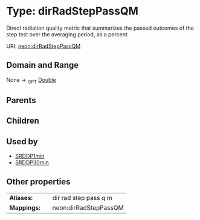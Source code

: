
# Type: dirRadStepPassQM


Direct radiation quality metric that summarizes the passed outcomes of the step test over the averaging period, as a percent

URI: [neon:dirRadStepPassQM](https://data.neonscience.org/dirRadStepPassQM)


## Domain and Range

None ->  <sub>OPT</sub> [Double](types/Double.md)

## Parents


## Children


## Used by

 * [SRDDP1min](SRDDP1min.md)
 * [SRDDP30min](SRDDP30min.md)

## Other properties

|  |  |  |
| --- | --- | --- |
| **Aliases:** | | dir rad step pass q m |
| **Mappings:** | | neon:dirRadStepPassQM |

